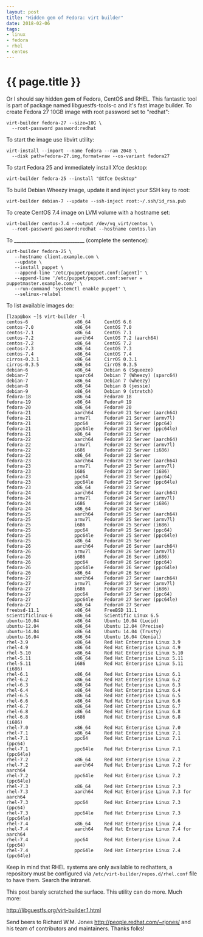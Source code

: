 ```yaml
---
layout: post
title: "Hidden gem of Fedora: virt builder"
date: 2018-02-06
tags:
- linux
- fedora
- rhel
- centos
---
```

{{ page.title }}
================

Or I should say hidden gem of Fedora, CentOS and RHEL. This fantastic tool is
part of package named libguestfs-tools-c and it's fast image builder. To create
Fedora 27 10GB image with root password set to "redhat":

    virt-builder fedora-27 --size=10G \
      --root-password password:redhat

To start the image use libvirt utility:

    virt-install --import --name fedora --ram 2048 \
      --disk path=fedora-27.img,format=raw --os-variant fedora27

To start Fedora 25 and immediately install Xfce desktop:

    virt-builder fedora-25 --install "@Xfce Desktop"

To build Debian Wheezy image, update it and inject your SSH key to root:

    virt-builder debian-7 --update --ssh-inject root:~/.ssh/id_rsa.pub

To create CentOS 7.4 image on LVM volume with a hostname set:

    virt-builder centos-7.4 --output /dev/vg_virt/centos \
      --root-password password:redhat --hostname centos.lan

To _____________________________ (complete the sentence):

    virt-builder fedora-25 \
       --hostname client.example.com \
       --update \
       --install puppet \
       --append-line '/etc/puppet/puppet.conf:[agent]' \
       --append-line '/etc/puppet/puppet.conf:server = puppetmaster.example.com/' \
       --run-command 'systemctl enable puppet' \
       --selinux-relabel

To list available images do:

    [lzap@box ~]$ virt-builder -l
    centos-6                 x86_64     CentOS 6.6
    centos-7.0               x86_64     CentOS 7.0
    centos-7.1               x86_64     CentOS 7.1
    centos-7.2               aarch64    CentOS 7.2 (aarch64)
    centos-7.2               x86_64     CentOS 7.2
    centos-7.3               x86_64     CentOS 7.3
    centos-7.4               x86_64     CentOS 7.4
    cirros-0.3.1             x86_64     CirrOS 0.3.1
    cirros-0.3.5             x86_64     CirrOS 0.3.5
    debian-6                 x86_64     Debian 6 (Squeeze)
    debian-7                 sparc64    Debian 7 (Wheezy) (sparc64)
    debian-7                 x86_64     Debian 7 (wheezy)
    debian-8                 x86_64     Debian 8 (jessie)
    debian-9                 x86_64     Debian 9 (stretch)
    fedora-18                x86_64     Fedora® 18
    fedora-19                x86_64     Fedora® 19
    fedora-20                x86_64     Fedora® 20
    fedora-21                aarch64    Fedora® 21 Server (aarch64)
    fedora-21                armv7l     Fedora® 21 Server (armv7l)
    fedora-21                ppc64      Fedora® 21 Server (ppc64)
    fedora-21                ppc64le    Fedora® 21 Server (ppc64le)
    fedora-21                x86_64     Fedora® 21 Server
    fedora-22                aarch64    Fedora® 22 Server (aarch64)
    fedora-22                armv7l     Fedora® 22 Server (armv7l)
    fedora-22                i686       Fedora® 22 Server (i686)
    fedora-22                x86_64     Fedora® 22 Server
    fedora-23                aarch64    Fedora® 23 Server (aarch64)
    fedora-23                armv7l     Fedora® 23 Server (armv7l)
    fedora-23                i686       Fedora® 23 Server (i686)
    fedora-23                ppc64      Fedora® 23 Server (ppc64)
    fedora-23                ppc64le    Fedora® 23 Server (ppc64le)
    fedora-23                x86_64     Fedora® 23 Server
    fedora-24                aarch64    Fedora® 24 Server (aarch64)
    fedora-24                armv7l     Fedora® 24 Server (armv7l)
    fedora-24                i686       Fedora® 24 Server (i686)
    fedora-24                x86_64     Fedora® 24 Server
    fedora-25                aarch64    Fedora® 25 Server (aarch64)
    fedora-25                armv7l     Fedora® 25 Server (armv7l)
    fedora-25                i686       Fedora® 25 Server (i686)
    fedora-25                ppc64      Fedora® 25 Server (ppc64)
    fedora-25                ppc64le    Fedora® 25 Server (ppc64le)
    fedora-25                x86_64     Fedora® 25 Server
    fedora-26                aarch64    Fedora® 26 Server (aarch64)
    fedora-26                armv7l     Fedora® 26 Server (armv7l)
    fedora-26                i686       Fedora® 26 Server (i686)
    fedora-26                ppc64      Fedora® 26 Server (ppc64)
    fedora-26                ppc64le    Fedora® 26 Server (ppc64le)
    fedora-26                x86_64     Fedora® 26 Server
    fedora-27                aarch64    Fedora® 27 Server (aarch64)
    fedora-27                armv7l     Fedora® 27 Server (armv7l)
    fedora-27                i686       Fedora® 27 Server (i686)
    fedora-27                ppc64      Fedora® 27 Server (ppc64)
    fedora-27                ppc64le    Fedora® 27 Server (ppc64le)
    fedora-27                x86_64     Fedora® 27 Server
    freebsd-11.1             x86_64     FreeBSD 11.1
    scientificlinux-6        x86_64     Scientific Linux 6.5
    ubuntu-10.04             x86_64     Ubuntu 10.04 (Lucid)
    ubuntu-12.04             x86_64     Ubuntu 12.04 (Precise)
    ubuntu-14.04             x86_64     Ubuntu 14.04 (Trusty)
    ubuntu-16.04             x86_64     Ubuntu 16.04 (Xenial)
    rhel-3.9                 x86_64     Red Hat Enterprise Linux 3.9
    rhel-4.9                 x86_64     Red Hat Enterprise Linux 4.9
    rhel-5.10                x86_64     Red Hat Enterprise Linux 5.10
    rhel-5.11                x86_64     Red Hat Enterprise Linux 5.11
    rhel-5.11                i686       Red Hat Enterprise Linux 5.11 (i686)
    rhel-6.1                 x86_64     Red Hat Enterprise Linux 6.1
    rhel-6.2                 x86_64     Red Hat Enterprise Linux 6.2
    rhel-6.3                 x86_64     Red Hat Enterprise Linux 6.3
    rhel-6.4                 x86_64     Red Hat Enterprise Linux 6.4
    rhel-6.5                 x86_64     Red Hat Enterprise Linux 6.5
    rhel-6.6                 x86_64     Red Hat Enterprise Linux 6.6
    rhel-6.7                 x86_64     Red Hat Enterprise Linux 6.7
    rhel-6.8                 x86_64     Red Hat Enterprise Linux 6.8
    rhel-6.8                 i686       Red Hat Enterprise Linux 6.8 (i686)
    rhel-7.0                 x86_64     Red Hat Enterprise Linux 7.0
    rhel-7.1                 x86_64     Red Hat Enterprise Linux 7.1
    rhel-7.1                 ppc64      Red Hat Enterprise Linux 7.1 (ppc64)
    rhel-7.1                 ppc64le    Red Hat Enterprise Linux 7.1 (ppc64le)
    rhel-7.2                 x86_64     Red Hat Enterprise Linux 7.2
    rhel-7.2                 aarch64    Red Hat Enterprise Linux 7.2 for aarch64
    rhel-7.2                 ppc64le    Red Hat Enterprise Linux 7.2 (ppc64le)
    rhel-7.3                 x86_64     Red Hat Enterprise Linux 7.3
    rhel-7.3                 aarch64    Red Hat Enterprise Linux 7.3 for aarch64
    rhel-7.3                 ppc64      Red Hat Enterprise Linux 7.3 (ppc64)
    rhel-7.3                 ppc64le    Red Hat Enterprise Linux 7.3 (ppc64le)
    rhel-7.4                 x86_64     Red Hat Enterprise Linux 7.4
    rhel-7.4                 aarch64    Red Hat Enterprise Linux 7.4 for aarch64
    rhel-7.4                 ppc64      Red Hat Enterprise Linux 7.4 (ppc64)
    rhel-7.4                 ppc64le    Red Hat Enterprise Linux 7.4 (ppc64le)

Keep in mind that RHEL systems are only available to redhatters, a repository
must be configured via `/etc/virt-builder/repos.d/rhel.conf` file to have them.
Search the intranet.

This post barely scratched the surface. This utility can do more. Much more:

http://libguestfs.org/virt-builder.1.html

Send beers to Richard W.M. Jones http://people.redhat.com/~rjones/ and his team
of contributors and maintainers. Thanks folks!
